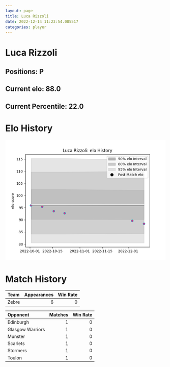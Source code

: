```yaml
---  
layout: page  
title: Luca Rizzoli  
date: 2022-12-14 11:23:54.085517  
categories: player  
---
```

# Luca Rizzoli

## Positions: P

## Current elo: 88.0

## Current Percentile: 22.0

# Elo History


![elo history](history_LucaRizzoli.png)
# Match History


| Team   |   Appearances |   Win Rate |
|:-------|--------------:|-----------:|
| Zebre  |             6 |          0 |

| Opponent         |   Matches |   Win Rate |
|:-----------------|----------:|-----------:|
| Edinburgh        |         1 |          0 |
| Glasgow Warriors |         1 |          0 |
| Munster          |         1 |          0 |
| Scarlets         |         1 |          0 |
| Stormers         |         1 |          0 |
| Toulon           |         1 |          0 |